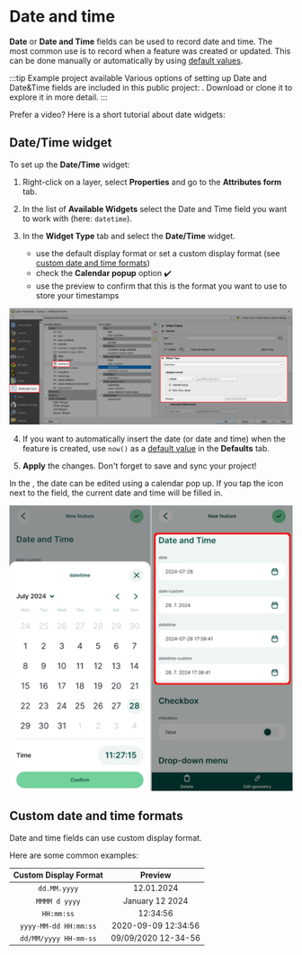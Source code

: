 # Date and time

**Date** or **Date and Time** fields can be used to record date and time. The most common use is to record when a feature was created or updated. This can be done manually or automatically by using [default values](../default-values/).

:::tip Example project available
Various options of setting up Date and Date&Time fields are included in this public project: <MerginMapsProject id="documentation/form-widgets" />. Download or clone it to explore it in more detail.
:::

Prefer a video? Here is a short tutorial about date widgets:
<YouTube id="EoIqYIl4-Xk" />

## Date/Time widget

To set up the **Date/Time** widget:

1. Right-click on a layer, select **Properties** and go to the **Attributes form** tab.

2. In the list of **Available Widgets** select the Date and Time field you want to work with (here: `datetime`).

3. In the **Widget Type** tab and select the **Date/Time** widget. 
   - use the default display format or set a custom display format (see [custom date and time formats](#custom-date-and-time-formats))
   - check the **Calendar popup** option :heavy_check_mark:
   - use the preview to confirm that this is the format you want to use to store your timestamps 
  
  ![QGIS date time field form](./qgis-form-datetime.jpg "QGIS date time field form")

4. If you want to automatically insert the date (or date and time) when the feature is created, use `now()` as a [default value](../default-values/) in the **Defaults** tab.

5. **Apply** the changes. Don't forget to save and sync your project!

In the <MobileAppNameShort />, the date can be edited using a calendar pop up. If you tap the icon next to the field, the current date and time will be filled in.

![Mergin Maps mobile app calendar form date time fields](./mobile-form-datetime.jpg "Mergin Maps mobile app calendar form date time fields")

## Custom date and time formats
Date and time fields can use custom display format.

Here are some common examples:

|   Custom Display Format   |    Preview   |
|:-------------------------------:|:-------------------:|
|   `dd.MM.yyyy`   |   12.01.2024   |
|   `MMMM d yyyy`   |   January 12 2024   |
|   `HH:mm:ss`   |   12:34:56   |
|   `yyyy-MM-dd HH:mm:ss`   | 2020-09-09 12:34:56   |
|   `dd/MM/yyyy HH-mm-ss`   | 09/09/2020 12-34-56   |
